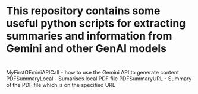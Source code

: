 # This repository contains some useful python scripts for extracting summaries and information from Gemini and other GenAI models
#
MyFirstGEminiAPICall - how to use the Gemini API to generate content
PDFSummaryLocal - Sumarises local PDF file
PDFSummaryURL - Summary of the PDF file which is on the specified URL

